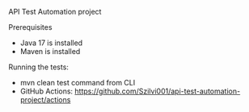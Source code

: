 API Test Automation project

Prerequisites
- Java 17 is installed
- Maven is installed

Running the tests:
- mvn clean test command from CLI
- GitHub Actions: https://github.com/Szilvi001/api-test-automation-project/actions